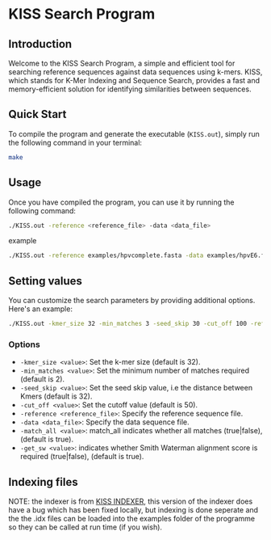 # KISS Search Program

## Introduction
Welcome to the KISS Search Program, a simple and efficient tool for searching reference sequences against data sequences using k-mers. KISS, which stands for K-Mer Indexing and Sequence Search, provides a fast and memory-efficient solution for identifying similarities between sequences.

## Quick Start
To compile the program and generate the executable (`KISS.out`), simply run the following command in your terminal:

```bash
make
```
## Usage
Once you have compiled the program, you can use it by running the following command:
```bash
./KISS.out -reference <reference_file> -data <data_file>
```
example
```bash
./KISS.out -reference examples/hpvcomplete.fasta -data examples/hpvE6.fasta
```
## Setting values
You can customize the search parameters by providing additional options. Here's an example:
```bash
./KISS.out -kmer_size 32 -min_matches 3 -seed_skip 30 -cut_off 100 -reference examples/P_falciprum.fna -data examples/P_vivax.fna
```

### Options
- `-kmer_size <value>`: Set the k-mer size (default is 32).
- `-min_matches <value>`: Set the minimum number of matches required (default is 2).
- `-seed_skip <value>`: Set the seed skip value, i.e the distance between Kmers (default is 32).
- `-cut_off <value>`: Set the cutoff value (default is 50).
- `-reference <reference_file>`: Specify the reference sequence file.
- `-data <data_file>`: Specify the data sequence file.
- `-match_all <value>`: match_all indicates whether all matches (true|false), (default is true).
- `-get_sw <value>`: indicates whether Smith Waterman alignment score is required (true|false), (default is true).

## Indexing files
NOTE: the indexer is from [KISS INDEXER](https://github.com/andrewtrotman/KISS), this version of the indexer does have a bug which has been fixed locally, but indexing is done seperate and the the .idx files can be loaded into the examples folder of the programme so they can be called at run time (if you wish).
